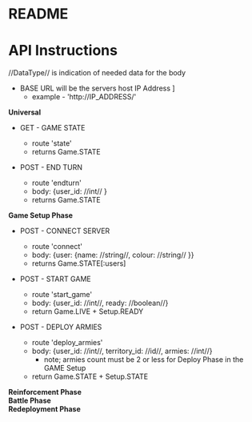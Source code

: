 # README


# API Instructions
//DataType// is indication of needed data for the body
* BASE URL will be the servers host IP Address ]
  - example - 'http://IP_ADDRESS/'

<b>Universal</b>
* GET - GAME STATE
  - route 'state'
  - returns Game.STATE

* POST - END TURN
  - route 'endturn'
  - body: {user_id: //int// }
  - returns Game.STATE

<b>Game Setup Phase</b>
* POST - CONNECT SERVER
  - route 'connect'
  - body: {user: {name: //string//, colour: //string// }}
  - returns Game.STATE[:users]

* POST - START GAME
  - route 'start_game'
  - body: {user_id: //int//, ready: //boolean//}
  - return Game.LIVE + Setup.READY

* POST - DEPLOY ARMIES
  - route 'deploy_armies'
  - body: {user_id: //int//, territory_id: //id//, armies: //int//}
      - note; armies count must be 2 or less for Deploy Phase in the GAME Setup
  - return Game.STATE + Setup.STATE

<b>Reinforcement Phase</b>
<br>
<b>Battle Phase</b>
<br>
<b>Redeployment Phase</b>
